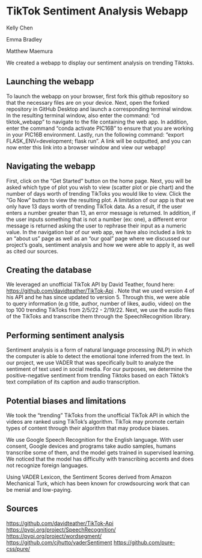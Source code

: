 # TikTok Sentiment Analysis Webapp

Kelly Chen

Emma Bradley

Matthew Maemura

We created a webapp to display our sentiment analysis on trending Tiktoks. 

## Launching the webapp
To launch the webapp on your browser, first fork this github repository so that the necessary files are on your device. Next, open the forked repository in GitHub Desktop and launch a corresponding terminal window. In the resulting terminal window, also enter the command: “cd tiktok_webapp” to navigate to the file containing the web app. In addition, enter the command “conda activate PIC16B” to ensure that you are working in your PIC16B environment. Lastly, run the following command: “export FLASK_ENV=development; flask run”. A link will be outputted, and you can now enter this link into a browser window and view our webapp!

## Navigating the webapp
First, click on the “Get Started” button on the home page. Next, you will be asked which type of plot you wish to view (scatter plot or pie chart) and the number of days worth of trending TikToks you would like to view. Click the “Go Now” button to view the resulting plot. A limitation of our app is that we only have 13 days worth of trending TikTok data. As a result, if the user enters a number greater than 13, an error message is returned. In addition, if the user inputs something that is not a number (ex: one), a different error message is returned asking the user to rephrase their input as a numeric value. In the navigation bar of our web app, we have also included a link to an “about us” page as well as an “our goal” page where we discussed our project’s goals, sentiment analysis and how we were able to apply it, as well as cited our sources. 

## Creating the database

We leveraged an unofficial TikTok API by David Teather, found here: https://github.com/davidteather/TikTok-Api . Note that we used version 4 of his API and he has since updated to version 5. Through this, we were able to query information (e.g title, author, number of likes, audio, video) on the top 100 trending TikToks from 2/5/22 - 2/19/22. Next, we use the audio files of the TikToks and transcribe them through the SpeechRecognition library. 

## Performing sentiment analysis

Sentiment analysis is a form of natural language processing (NLP) in which the computer is able to detect the emotional tone inferred from the text. In our project, we use VADER that was specifically built to analyze the sentiment of text used in social media. For our purposes, we determine the positive-negative sentiment from trending Tiktoks based on each Tiktok’s text compilation of its caption and audio transcription.

## Potential biases and limitations

We took the “trending” TikToks from the unofficial TikTok API in which the videos are ranked using TikTok’s algorithm. TikTok may promote certain types of content through their algorithm that may produce biases.

We use Google Speech Recognition for the English language. With user consent, Google devices and programs take audio samples, humans transcribe some of them, and the model gets trained in supervised learning. We noticed that the model has difficulty with transcribing accents and does not recognize foreign languages.

Using VADER Lexicon, the Sentiment Scores derived from Amazon Mechanical Turk, which has been known for crowdsourcing work that can be menial and low-paying.

## Sources

https://github.com/davidteather/TikTok-Api
https://pypi.org/project/SpeechRecognition/
https://pypi.org/project/wordsegment/
https://github.com/cjhutto/vaderSentiment
https://github.com/pure-css/pure/
